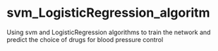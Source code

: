 # svm_LogisticRegression_algoritm
Using svm and LogisticRegression algorithms to train the network and predict the choice of drugs for blood pressure control
